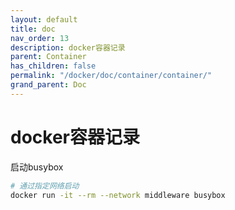 ```yaml
---
layout: default
title: doc
nav_order: 13
description: docker容器记录
parent: Container
has_children: false
permalink: "/docker/doc/container/container/"
grand_parent: Doc
---
```


# docker容器记录

启动busybox

```bash
# 通过指定网络启动
docker run -it --rm --network middleware busybox
```
